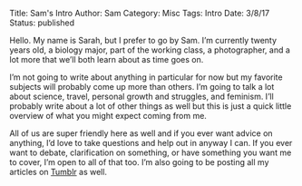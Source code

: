 Title: Sam's Intro
Author: Sam
Category: Misc
Tags: Intro
Date: 3/8/17
Status: published

Hello. My name is Sarah, but I prefer to go by Sam. I’m currently twenty years old, a biology major, part of the working class, a photographer, and a lot more that we’ll both learn about as time goes on. 

I’m not going to write about anything in particular for now but my favorite subjects will probably come up more than others. I’m going to talk a lot about science, travel, personal growth and struggles, and feminism. I’ll probably write about a lot of other things as well but this is just a quick little overview of what you might expect coming from me.

All of us are super friendly here as well and if you ever want advice on anything, I’d love to take questions and help out in anyway I can. If you ever want to debate, clarification on something, or have something you want me to cover, I’m open to all of that too. I’m also going to be posting all my articles on [Tumblr](sarahspeaks.tumblr.com) as well.
